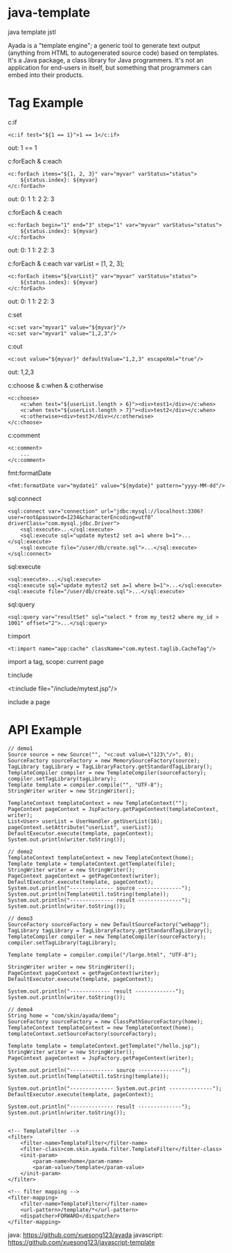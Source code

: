 java-template
===================

java template jstl

Ayada is a "template engine"; a generic tool to generate text output (anything from HTML to autogenerated source code) based on templates. It's a Java package, a class library for Java programmers. It's not an application for end-users in itself, but something that programmers can embed into their products.

Tag Example
===================

c:if

    <c:if test="${1 == 1}">1 == 1</c:if>

out:
    1 == 1

c:forEach & c:each

    <c:forEach items="${1, 2, 3}" var="myvar" varStatus="status">
        ${status.index}: ${myvar}
    </c:forEach>

out:
    0: 1
    1: 2
    2: 3

c:forEach & c:each

    <c:forEach begin="1" end="3" step="1" var="myvar" varStatus="status">
        ${status.index}: ${myvar}
    </c:forEach>

out:
    0: 1
    1: 2
    2: 3

c:forEach & c:each
    var varList = [1, 2, 3];

    <c:forEach items="${varList}" var="myvar" varStatus="status">
        ${status.index}: ${myvar}
    </c:forEach>

out:
    0: 1
    1: 2
    2: 3

c:set

    <c:set var="myvar1" value="${myvar}"/>
    <c:set var="myvar1" value="1,2,3"/>

c:out

    <c:out value="${myvar}" defaultValue="1,2,3" escapeXml="true"/>

out:
    1,2,3

c:choose & c:when & c:otherwise

    <c:choose>
        <c:when test="${userList.length > 6}"><div>test1</div></c:when>
        <c:when test="${userList.length > 7}"><div>test2</div></c:when>
        <c:otherwise><div>test3</div></c:otherwise>
    </c:choose>

c:comment

    <c:comment>
        ...
    </c:comment>

fmt:formatDate

    <fmt:formatDate var="mydate1" value="${mydate}" pattern="yyyy-MM-dd"/>

sql:connect

    <sql:connect var="connection" url="jdbc:mysql://localhost:3306?user=root&password=1234&characterEncoding=utf8" driverClass="com.mysql.jdbc.Driver">
        <sql:execute>...</sql:execute>
        <sql:execute sql="update mytest2 set a=1 where b=1">...</sql:execute>
        <sql:execute file="/user/db/create.sql">...</sql:execute>
    </sql:connect>

sql:execute

    <sql:execute>...</sql:execute>
    <sql:execute sql="update mytest2 set a=1 where b=1">...</sql:execute>
    <sql:execute file="/user/db/create.sql">...</sql:execute>

sql:query

    <sql:query var="resultSet" sql="select * from my_test2 where my_id > 1001" offset="2">...</sql:query>

t:import

    <t:import name="app:cache" className="com.mytest.taglib.CacheTag"/>

import a tag, scope: current page

t:include

<t:include file="/include/mytest.jsp"/>

include a page

API Example
===================

    // demo1
    Source source = new Source("", "<c:out value=\"123\"/>", 0);
    SourceFactory sourceFactory = new MemorySourceFactory(source);
    TagLibrary tagLibrary = TagLibraryFactory.getStandardTagLibrary();
    TemplateCompiler compiler = new TemplateCompiler(sourceFactory);
    compiler.setTagLibrary(tagLibrary);
    Template template = compiler.compile("", "UTF-8");
    StringWriter writer = new StringWriter();

    TemplateContext templateContext = new TemplateContext("");
    PageContext pageContext = JspFactory.getPageContext(templateContext, writer);
    List<User> userList = UserHandler.getUserList(16);
    pageContext.setAttribute("userList", userList);
    DefaultExecutor.execute(template, pageContext);  
    System.out.println(writer.toString()); 

    // demo2
    TemplateContext templateContext = new TemplateContext(home);
    Template template = templateContext.getTemplate(file);
    StringWriter writer = new StringWriter();
    PageContext pageContext = getPageContext(writer);
    DefaultExecutor.execute(template, pageContext);
    System.out.println("-------------- source --------------");
    System.out.println(TemplateUtil.toString(template));
    System.out.println("-------------- result --------------");
    System.out.println(writer.toString());

    // demo3
    SourceFactory sourceFactory = new DefaultSourceFactory("webapp");
    TagLibrary tagLibrary = TagLibraryFactory.getStandardTagLibrary();
    TemplateCompiler compiler = new TemplateCompiler(sourceFactory);
    compiler.setTagLibrary(tagLibrary);

    Template template = compiler.compile("/large.html", "UTF-8");

    StringWriter writer = new StringWriter();
    PageContext pageContext = getPageContext(writer);
    DefaultExecutor.execute(template, pageContext);

    System.out.println("------------- result -------------");
    System.out.println(writer.toString());

    // demo4
    String home = "com/skin/ayada/demo";
    SourceFactory sourceFactory = new ClassPathSourceFactory(home);
    TemplateContext templateContext = new TemplateContext(home);
    templateContext.setSourceFactory(sourceFactory);

    Template template = templateContext.getTemplate("/hello.jsp");
    StringWriter writer = new StringWriter();
    PageContext pageContext = JspFactory.getPageContext(writer);

    System.out.println("-------------- source --------------");
    System.out.println(TemplateUtil.toString(template));

    System.out.println("-------------- System.out.print --------------");
    DefaultExecutor.execute(template, pageContext);

    System.out.println("-------------- result --------------");
    System.out.println(writer.toString());


    <!-- TemplateFilter -->
    <filter>
        <filter-name>TemplateFilter</filter-name>
        <filter-class>com.skin.ayada.filter.TemplateFilter</filter-class>
        <init-param>
            <param-name>home</param-name>
            <param-value>/template</param-value>
        </init-param>
    </filter>

    <!-- filter mapping -->
    <filter-mapping>
        <filter-name>TemplateFilter</filter-name>
        <url-pattern>/template/*</url-pattern>
        <dispatcher>FORWARD</dispatcher>
    </filter-mapping>

java: https://github.com/xuesong123/ayada
javascript: https://github.com/xuesong123/javascript-template